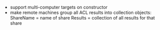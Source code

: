 - support multi-computer targets on constructor
- make remote machines group all ACL results into collection objects:
    ShareName = name of share
    Results = collection of all results for that share